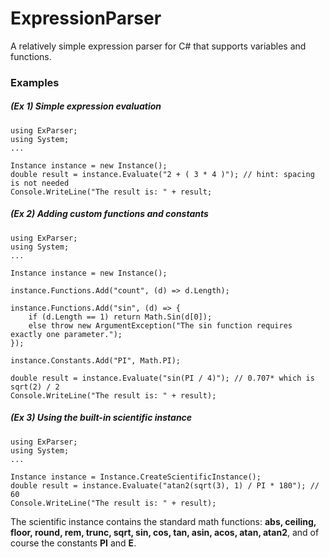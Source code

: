 # ExpressionParser
A relatively simple expression parser for C# that supports variables and functions.

### Examples
##### (Ex 1) Simple expression evaluation
```
using ExParser;
using System;
...

Instance instance = new Instance();
double result = instance.Evaluate("2 + ( 3 * 4 )"); // hint: spacing is not needed
Console.WriteLine("The result is: " + result;
```
##### (Ex 2) Adding custom functions and constants
```
using ExParser;
using System;
...

Instance instance = new Instance();

instance.Functions.Add("count", (d) => d.Length);

instance.Functions.Add("sin", (d) => {
	if (d.Length == 1) return Math.Sin(d[0]);
	else throw new ArgumentException("The sin function requires exactly one parameter.");
});

instance.Constants.Add("PI", Math.PI);

double result = instance.Evaluate("sin(PI / 4)"); // 0.707* which is sqrt(2) / 2
Console.WriteLine("The result is: " + result);
```
##### (Ex 3) Using the built-in scientific instance
```
using ExParser;
using System;
...

Instance instance = Instance.CreateScientificInstance();
double result = instance.Evaluate("atan2(sqrt(3), 1) / PI * 180"); // 60
Console.WriteLine("The result is: " + result);
```
The scientific instance contains the standard math functions:
**abs, ceiling, floor, round, rem, trunc, sqrt, sin, cos, tan, asin, acos, atan, atan2**, and of course the constants **PI** and **E**.
